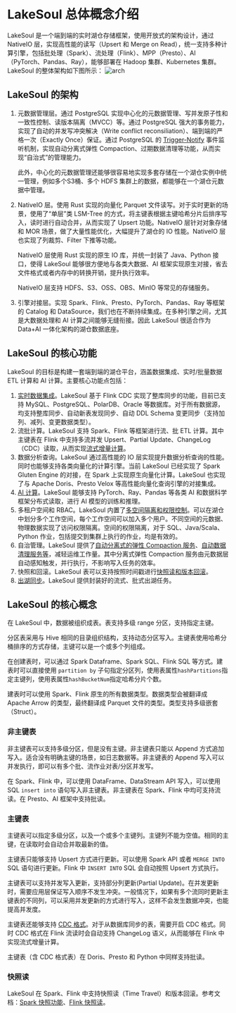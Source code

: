 # LakeSoul 总体概念介绍

LakeSoul 是一个端到端的实时湖仓存储框架，使用开放式的架构设计，通过 NativeIO 层，实现高性能的读写（Upsert 和 Merge on Read），统一支持多种计算引擎，包括批处理（Spark）、流处理（Flink）、MPP（Presto）、AI（PyTorch、Pandas、Ray），能够部署在 Hadoop 集群、Kubernetes 集群。LakeSoul 的整体架构如下图所示：
![arch](@site/static/img/lakeSoulModel.png)

## LakeSoul 的架构
1. 元数据管理层。通过 PostgreSQL 实现中心化的元数据管理、写并发原子性和一致性控制、读版本隔离（MVCC）等。通过 PostgreSQL 强大的事务能力，实现了自动的并发写冲突解决（Write conflict reconsiliation）、端到端的严格一次（Exactly Once）保证。通过 PostgreSQL 的 [Trigger-Notify](https://www.postgresql.org/docs/current/sql-notify.html) 事件监听机制，实现自动分离式弹性 Compaction、过期数据清理等功能，从而实现“自治式”的管理能力。
    
    此外，中心化的元数据管理还能够很容易地实现多套存储在一个湖仓实例中统一管理，例如多个S3桶、多个 HDFS 集群上的数据，都能够在一个湖仓元数据中管理。

2. NativeIO 层。使用 Rust 实现的向量化 Parquet 文件读写。对于实时更新的场景，使用了“单层”类 LSM-Tree 的方式，将主键表根据主键哈希分片后排序写入，读时进行自动合并，从而实现了 Upsert 功能。NativeIO 层针对对象存储和 MOR 场景，做了大量性能优化，大幅提升了湖仓的 IO 性能。NativeIO 层也实现了列裁剪、Filter 下推等功能。

   NativeIO 层使用 Rust 实现的原生 IO 库，并统一封装了 Java、Python 接口，使得 LakeSoul 能够很方便地与各类大数据、AI 框架实现原生对接，省去文件格式或者内存中的转换开销，提升执行效率。

   NativeIO 层支持 HDFS、S3、OSS、OBS、MinIO 等常见的存储服务。

3. 引擎对接层。实现 Spark、Flink、Presto、PyTorch、Pandas、Ray 等框架的 Catalog 和 DataSource，我们也在不断持续集成。在多种引擎之间，尤其是大数据处理和 AI 计算之间能够无缝衔接。因此 LakeSoul 很适合作为 Data+AI 一体化架构的湖仓数据底座。

## LakeSoul 的核心功能
LakeSoul 的目标是构建一套端到端的湖仓平台，涵盖数据集成、实时/批量数据 ETL 计算和 AI 计算。主要核心功能点包括：
1. [实时数据集成](../03-Usage%20Docs/05-flink-cdc-sync.md)。LakeSoul 基于 Flink CDC 实现了整库同步的功能，目前已支持 MySQL、PostgreSQL、PolarDB、Oracle 等数据库。对于所有数据源，均支持整库同步、自动新表发现同步、自动 DDL Schema 变更同步（支持加列、减列、变更数据类型）。
2. 流批计算。LakeSoul 支持 Spark、Flink 等框架进行流、批 ETL 计算。其中主键表在 Flink 中支持多流并发 Upsert、Partial Update、ChangeLog （CDC）读取，从而实现[流式增量计算](../03-Usage%20Docs/06-flink-lakesoul-connector.md)。
3. 数据分析查询。LakeSoul 通过高性能的 IO 层实现提升数据分析查询的性能。同时也能够支持各类向量化的计算引擎。当前 LakeSoul 已经实现了 Spark Gluten Engine 的对接，在 Spark 上实现原生向量化计算。LakeSoul 也实现了与 Apache Doris、Presto Velox 等高性能向量化查询引擎的对接集成。
4. [AI 计算](../03-Usage%20Docs/11-machine-learning-support.md)。LakeSoul 能够支持 PyTorch、Ray、Pandas 等各类 AI 和数据科学框架分布式读取，进行 AI 模型的训练和推理。
5. 多租户空间和 RBAC。LakeSoul 内置了[多空间隔离和权限控制](../03-Usage%20Docs/12-workspace-and-rbac.md)。可以在湖仓中划分多个工作空间，每个工作空间可以加入多个用户。不同空间的元数据、物理数据实现了访问权限隔离。空间的权限隔离，对于 SQL、Java/Scala、Python 作业，包括提交到集群上执行的作业，均是有效的。
6. 自治管理。LakeSoul 提供了[自动分离式的弹性 Compaction 服务](../03-Usage%20Docs/08-auto-compaction-task.md)、[自动数据清理服务等](../03-Usage%20Docs/09-clean-redundant-data.md)，减轻运维工作量。其中分离式弹性 Compaction 服务由元数据层自动感知触发，并行执行，不影响写入任务的效率。
7. 快照和回滚。LakeSoul 表可以支持按照时间戳进行[快照读和版本回滚](../02-Tutorials/03-snapshot-manage.md)。
8. [出湖同步](../03-Usage%20Docs/14-export-to-databases.md)。LakeSoul 提供封装好的流式、批式出湖任务。

## LakeSoul 的核心概念
在 LakeSoul 中，数据被组织成表。表支持多级 range 分区，支持指定主键。

分区表采用与 Hive 相同的目录组织结构，支持动态分区写入。主键表使用哈希分桶排序的方式存储，主键可以是一个或多个列组成。

在创建表时，可以通过 Spark Dataframe、Spark SQL、Flink SQL 等方式。建表时可以直接使用 `partition by` 子句指定分区列，使用表属性`hashPartitions`指定主键列，使用表属性`hashBucketNum`指定哈希分片个数。

建表时可以使用 Spark、Flink 原生的所有数据类型。数据类型会被翻译成 Apache Arrow 的类型，最终翻译成 Parquet 文件的类型。类型支持多级嵌套（Struct）。

### 非主键表
非主键表可以支持多级分区，但是没有主键。非主键表只能以 Append 方式追加写入。适合没有明确主键的场景，如日志数据等。非主键表的 Append 写入可以并发执行，即可以有多个批、流作业对表/分区并发写。

在 Spark、Flink 中，可以使用 DataFrame、DataStream API 写入，可以使用 SQL `insert into` 语句写入非主键表。非主键表在 Spark、Flink 中均可支持流读。在 Presto、AI 框架中支持批读。

### 主键表
主键表可以指定多级分区，以及一个或多个主键列。主键列不能为空值。相同的主键，在读取时会自动合并取最新的值。

主键表只能够支持 Upsert 方式进行更新。可以使用 Spark API 或者 `MERGE INTO` SQL 语句进行更新。Flink 中 `INSERT INTO` SQL 会自动按照 Upsert 方式执行。

主键表可以支持并发写入更新，支持部分列更新(Partial Update)。在并发更新时，需要应用层保证写入顺序不发生冲突。一般情况下，如果有多个流同时更新主键表的不同列，可以采用并发更新的方式进行写入，这样不会发生数据冲突，也能提高并发度。

主键表还能够支持 [CDC 格式](../03-Usage%20Docs/04-cdc-ingestion-table.mdx)。对于从数据库同步的表，需要开启 CDC 格式。同时 CDC 格式在 Flink 流读时会自动支持 ChangeLog 语义，从而能够在 Flink 中实现流式增量计算。

主键表（含 CDC 格式表）在 Doris、Presto 和 Python 中同样支持批读。

### 快照读
LakeSoul 在 Spark、Flink 中支持快照读（Time Travel）和版本回滚。参考文档：[Spark 快照功能](../02-Tutorials/03-snapshot-manage.md)、[Flink 快照读](../03-Usage%20Docs/06-flink-lakesoul-connector.md#42-%E5%BF%AB%E7%85%A7%E6%89%B9%E9%87%8F%E8%AF%BB)。